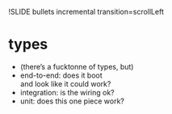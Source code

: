 !SLIDE bullets incremental transition=scrollLeft

# types
* (there’s a fucktonne of types, but)
* end-to-end: does it boot<br />and look like it could work?
* integration: is the wiring ok?
* unit: does this one piece work?
